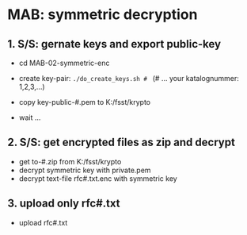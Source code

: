 # MAB: symmetric decryption

## 1. S/S: gernate keys and export public-key

- cd MAB-02-symmetric-enc
- create key-pair:
  ```./do_create_keys.sh # ``` (# ... your katalognummer: 1,2,3,...)

- copy key-public-#.pem to K:/fsst/krypto
- wait ...

## 2. S/S: get encrypted files as zip and decrypt

- get to-#.zip from K:/fsst/krypto
- decrypt symmetric key with private.pem
- decrypt text-file rfc#.txt.enc with symmetric key

## 3. upload only rfc#.txt

- upload rfc#.txt
